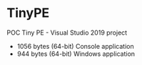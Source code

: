 # TinyPE
POC Tiny PE - Visual Studio 2019 project

- 1056 bytes (64-bit) Console application
- 944 bytes (64-bit) Windows application




